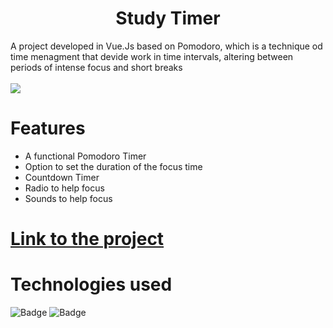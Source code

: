 <h1 align="center"> Study Timer </h1>
A project developed in Vue.Js based on Pomodoro, which is a technique od time menagment that devide work in time intervals,
altering between periods of intense focus and short breaks
<br />
<br />
<img src="https://github.com/Velinu/study-timer/assets/120288903/608c5848-d8ca-45d5-8d9d-4c16e67a680c)" />

# Features
- A functional Pomodoro Timer
- Option to set the duration of the focus time
- Countdown Timer
- Radio to help focus
- Sounds to help focus

# <a href="https://studytimervue.netlify.app"> Link to the project</a>

# Technologies used
![Badge](https://img.shields.io/badge/Vue.js-35495E?style=for-the-badge&logo=vue.js&logoColor=4FC08D)
![Badge](https://img.shields.io/badge/JavaScript-F7DF1E?style=for-the-badge&logo=javascript&logoColor=black)

